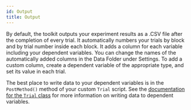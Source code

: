```yaml
---
id: Output
title: Output
---
```

By default, the toolkit outputs your experiment results as a .CSV file after the completion of every trial. It automatically numbers your trials by block and by trial number inside each block. It adds a column for each variable including your dependent variables. You can change the names of the automatically added columns in the Data Folder under Settings.
To add a custom column, create a dependent variable of the appropriate type, and set its value in each trial.

The best place to write data to your dependent variables is in the `PostMethod()` method of your custom `Trial` script. See the [documentation for the `Trial` class](Trial-Class) for more information on writing data to dependent variables. 

